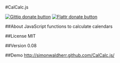 #CalCalc.js

[![Gittip donate button](http://img.shields.io/gittip/bevry.png)](https://www.gittip.com/SimonWaldherr/ "Donate weekly to this project using Gittip") [![Flattr donate button](https://raw.github.com/balupton/flattr-buttons/master/badge-89x18.gif)](https://flattr.com/submit/auto?user_id=SimonWaldherr&url=http%3A%2F%2Fgithub.com%2FSimonWaldherr%2FCalCalc.js "Donate monthly to this project using Flattr")

##About
JavaScript functions to calculate calendars

##License
MIT

##Version
0.08

##Demo
http://simonwaldherr.github.com/CalCalc.js/
